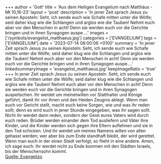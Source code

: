+++
author = 'Gott'
title = 'Aus dem Heiligen Evangelium nach Matthäus - Mt 10,16-23'
layout = 'post'
description = 'In jener Zeit sprach Jesus zu seinen Aposteln: Seht, ich sende euch wie Schafe mitten unter die Wölfe; seid daher klug wie die Schlangen und arglos wie die Tauben! Nehmt euch aber vor den Menschen in acht! Denn sie werden euch vor die Gerichte bringen und in ihren Synagogen auspe....'
images = ['/symbols/evangelist_matthaeus.jpg']
categories = ['EVANGELIUM']
tags = ['EVANGELIUM']
date = '2023-07-14 08:00:06 +0100'
summary = 'In jener Zeit sprach Jesus zu seinen Aposteln: Seht, ich sende euch wie Schafe mitten unter die Wölfe; seid daher klug wie die Schlangen und arglos wie die Tauben! Nehmt euch aber vor den Menschen in acht! Denn sie werden euch vor die Gerichte bringen und in ihren Synagogen auspe....'
linkedsummaryImage = 'evangelist_matthaeus.jpg'
keepImageRatio = 'true'
+++
In jener Zeit sprach Jesus zu seinen Aposteln: Seht, ich sende euch wie Schafe mitten unter die Wölfe; seid daher klug wie die Schlangen und arglos wie die Tauben!
Nehmt euch aber vor den Menschen in acht! Denn sie werden euch vor die Gerichte bringen und in ihren Synagogen auspeitschen.<!--more-->
Ihr werdet um meinetwillen vor Statthalter und Könige geführt, damit ihr vor ihnen und den Heiden Zeugnis ablegt.
Wenn man euch vor Gericht stellt, macht euch keine Sorgen, wie und was ihr reden sollt; denn es wird euch in jener Stunde eingegeben, was ihr sagen sollt.
Nicht ihr werdet dann reden, sondern der Geist eures Vaters wird durch euch reden.
Brüder werden einander dem Tod ausliefern und Väter ihre Kinder, und die Kinder werden sich gegen ihre Eltern auflehnen und sie in den Tod schicken.
Und ihr werdet um meines Namens willen von allen gehasst werden; wer aber bis zum Ende standhaft bleibt, der wird gerettet.
Wenn man euch in der einen Stadt verfolgt, so flieht in eine andere. Amen, ich sage euch: Ihr werdet nicht zu Ende kommen mit den Städten Israels, bis der Menschensohn kommt.<br> [Quelle: Evangelizo](https://evangeliumtagfuertag.org/DE/gospel)